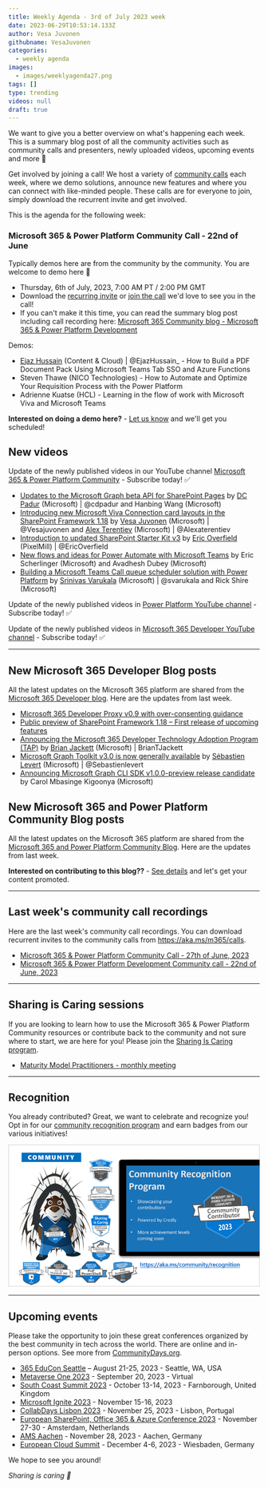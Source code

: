 ```yaml
---
title: Weekly Agenda - 3rd of July 2023 week
date: 2023-06-29T10:53:14.133Z
author: Vesa Juvonen
githubname: VesaJuvonen
categories:
  - weekly agenda
images:
  - images/weeklyagenda27.png
tags: []
type: trending
videos: null
draft: true
---
```


We want to give you a better overview on what's happening each week. This is a summary blog post of all the community activities such as community calls and presenters, newly uploaded videos, upcoming events and more 🚀

Get involved by joining a call! We host a variety of [community calls](https://aka.ms/community/calls) each week, where we demo solutions, announce new features and where you can connect with like-minded people. These calls are for everyone to join, simply download the recurrent invite and get involved.

This is the agenda for the following week:

### Microsoft 365 & Power Platform Community Call - 22nd of June

Typically demos here are from the community by the community. You are welcome to demo here 👋

* Thursday, 6th of July, 2023, 7:00 AM PT / 2:00 PM GMT
* Download the [recurring invite](https://aka.ms/spdev-sig-call) or [join the call](https://aka.ms/spdev-sig-call-join) we'd love to see you in the call!
* If you can't make it this time, you can read the summary blog post including call recording here: [Microsoft 365 Community blog - Microsoft 365 & Power Platform Development](https://pnp.github.io/blog/categories/microsoft-365-and-power-platform-development-community-call/)

Demos: 

* [Ejaz Hussain](https://twitter.com/EjazHussain_) (Content & Cloud) | @EjazHussain_  - How to Build a PDF Document Pack Using Microsoft Teams Tab SSO and Azure Functions
* Steven Thawe (NICO Technologies) - How to Automate and Optimize Your Requisition Process with the Power Platform
* Adrienne Kuatse (HCL)  - Learning in the flow of work with Microsoft Viva and Microsoft Teams

**Interested on doing a demo here?** - [Let us know](https://aka.ms/community/request/demo) and we'll get you scheduled! 



## New videos 

Update of the newly published videos in our YouTube channel [Microsoft 365 & Power Platform Community](https://www.youtube.com/channel/UC_mKdhw-V6CeCM7gTo_Iy7w) - Subscribe today! ✅

* [Updates to the Microsoft Graph beta API for SharePoint Pages](https://www.youtube.com/watch?v=HiIQwhc3Raw) by [DC Padur](https://twitter.com/dcpadur) (Microsoft) | @cdpadur and Hanbing Wang (Microsoft)
* [Introducing new Microsoft Viva Connection card layouts in the SharePoint Framework 1.18](https://www.youtube.com/watch?v=S5KCV3ZiAAI) by [Vesa Juvonen](https://twitter.com/vesajuvonen) (Microsoft) | @Vesajuvonen and [Alex Terentiev](https://twitter.com/alexaterentiev) (Microsoft) | @Alexaterentiev
* [Introduction to updated SharePoint Starter Kit v3](https://www.youtube.com/watch?v=yGhAXZKgHxM) by [Eric Overfield](https://twitter.com/EricOverfield) (PixelMill) | @EricOverfield
* [New flows and ideas for Power Automate with Microsoft Teams](https://www.youtube.com/watch?v=C0eZDacCF7Q) by Eric Scherlinger (Microsoft) and Avadhesh Dubey (Microsoft) 
* [Building a Microsoft Teams Call queue scheduler solution with Power Platform](https://www.youtube.com/watch?v=pc5LOixbtTg) by [Srinivas Varukala](https://twitter.com/svarukala) (Microsoft) | @svarukala and Rick Shire (Microsoft) 


Update of the newly published videos in [Power Platform YouTube channel](https://www.youtube.com/@mspowerplatform) - Subscribe today! ✅



Update of the newly published videos in [Microsoft 365 Developer YouTube channel](https://www.youtube.com/@Microsoft365Developer) - Subscribe today! ✅


---

## New Microsoft 365 Developer Blog posts

All the latest updates on the Microsoft 365 platform are shared from the [Microsoft 365 Developer blog](https://devblogs.microsoft.com/microsoft365dev/). Here are the updates from last week.

* [Microsoft 365 Developer Proxy v0.9 with over-consenting guidance](https://devblogs.microsoft.com/microsoft365dev/microsoft-365-developer-proxy-v0-9-with-over-consenting-guidance/)
* [Public preview of SharePoint Framework 1.18 – First release of upcoming features](https://devblogs.microsoft.com/microsoft365dev/public-preview-of-sharepoint-framework-1-18-first-release-of-upcoming-features/)
* [Announcing the Microsoft 365 Developer Technology Adoption Program (TAP)](https://devblogs.microsoft.com/microsoft365dev/announcing-the-microsoft-365-developer-technology-adoption-program-tap/) by [Brian Jackett](https://twitter.com/BrianTJackett) (Microsoft) | BrianTJackett
* [Microsoft Graph Toolkit v3.0 is now generally available](https://devblogs.microsoft.com/microsoft365dev/microsoft-graph-toolkit-v3-0-is-now-generally-available/) by [Sébastien Levert](https://twitter.com/sebastienlevert) (Microsoft) | @Sebastienlevert
* [Announcing Microsoft Graph CLI SDK v1.0.0-preview release candidate](https://devblogs.microsoft.com/microsoft365dev/announcing-microsoft-graph-cli-sdk-v1-0-0-preview-release-candidate/) by Carol Mbasinge Kigoonya (Microsoft)


## New Microsoft 365 and Power Platform Community Blog posts

All the latest updates on the Microsoft 365 platform are shared from the [Microsoft 365 and Power Platform Community Blog](https://pnp.github.io/blog/). Here are the updates from last week.


**Interested on contributing to this blog??** - [See details](https://pnp.github.io/blog/post/contribute-blog/) and let's get your content promoted.

---

## Last week's community call recordings

Here are the last week's community call recordings. You can download recurrent invites to the community calls from https://aka.ms/m365/calls.

* [Microsoft 365 & Power Platform Community Call - 27th of June, 2023](https://pnp.github.io/blog/microsoft-365-platform-community-call/2023-06-27/)
* [Microsoft 365 & Power Platform Development Community call - 22nd of June, 2023](https://pnp.github.io/blog/microsoft-365-and-power-platform-development-community-call/2023-06-22/)

---

## Sharing is Caring sessions

If you are looking to learn how to use the Microsoft 365 & Power Platform Community resources or contribute back to the community and not sure where to start, we are here for you! Please join the [Sharing Is Caring program](https://pnp.github.io/sharing-is-caring/).

* [Maturity Model Practitioners - monthly meeting](https://aka.ms/mm4m365/invite)

---

## Recognition

You already contributed? Great, we want to celebrate and recognize you! Opt in for our [community recognition program](https://pnp.github.io/recognitionprogram/) and earn badges from our various initiatives! 

![together-221201.png](images/community-recognization-program.png)

---

## Upcoming events

Please take the opportunity to join these great conferences organized by the best community in tech across the world. There are online and in-person options. See more from [CommunityDays.org](https://www.communitydays.org/).

* [365 EduCon Seattle](https://365educon.com/Seattle/) – August 21-25, 2023 - Seattle, WA, USA
* [Metaverse One 2023](https://www.communitydays.org/event/2023-09-20/metaverse-one-2023) - September 20, 2023 - Virtual
* [South Coast Summit 2023](https://www.southcoastsummit.com/) - October 13-14, 2023 - Farnborough, United Kingdom
* [Microsoft Ignite 2023](https://ignite.microsoft.com/) - November 15-16, 2023
* [CollabDays Lisbon 2023](https://www.collabdays.org/2023-lisbon/) - November 25, 2023 - Lisbon, Portugal
* [European SharePoint, Office 365 & Azure Conference 2023](https://www.sharepointeurope.com/) - November 27-30 - Amsterdam, Netherlands
* [AMS Aachen](https://www.communitydays.org/event/2023-11-28/ams-aachen) - November 28, 2023 - Aachen, Germany
* [European Cloud Summit](https://www.cloudsummit.eu/) - December 4-6, 2023 - Wiesbaden, Germany

We hope to see you around!

_Sharing is caring 🧡_
